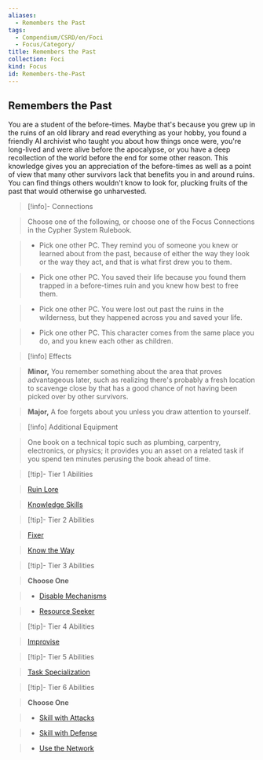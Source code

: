 ```yaml
---
aliases:
  - Remembers the Past
tags:
  - Compendium/CSRD/en/Foci
  - Focus/Category/
title: Remembers the Past
collection: Foci
kind: Focus
id: Remembers-the-Past
---
```

## Remembers the Past    
You are a student of the before-times. Maybe that's because you grew up in the ruins of an old library and read everything as your hobby, you found a friendly AI archivist who taught you about how things once were, you're long-lived and were alive before the apocalypse, or you have a deep recollection of the world before the end for some other reason. This knowledge gives you an appreciation of the before-times as well as a point of view that many other survivors lack that benefits you in and around ruins. You can find things others wouldn't know to look for, plucking fruits of the past that would otherwise go unharvested.    
  
>[!info]- Connections    
>Choose one of the following, or choose one of the Focus Connections in the Cypher System Rulebook.    
>- Pick one other PC. They remind you of someone you knew or learned about from the past, because of either the way they look or the way they act, and that is what first drew you to them.    
>- Pick one other PC. You saved their life because you found them trapped in a before-times ruin and you knew how best to free them.    
>- Pick one other PC. You were lost out past the ruins in the wilderness, but they happened across you and saved your life.    
>- Pick one other PC. This character comes from the same place you do, and you knew each other as children.    
  
>[!info] Effects    
>**Minor,** You remember something about the area that proves advantageous later, such as realizing there's probably a fresh location to scavenge close by that has a good chance of not having been picked over by other survivors.    
>**Major,** A foe forgets about you unless you draw attention to yourself.    
  
>[!info] Additional Equipment    
>One book on a technical topic such as plumbing, carpentry, electronics, or physics; it provides you an asset on a related task if you spend ten minutes perusing the book ahead of time.    
  
  
>[!tip]- Tier 1 Abilities    
> [Ruin Lore](Ruin-Lore.md)    
> [Knowledge Skills](Knowledge-Skills.md)    
  
  
>[!tip]- Tier 2 Abilities    
> [Fixer](Fixer.md)    
> [Know the Way](Know-the-Way.md)    
  
  
>[!tip]- Tier 3 Abilities    
> **Choose One**    
>- [Disable Mechanisms](Disable-Mechanisms.md)    
>- [Resource Seeker](Resource-Seeker.md)    
  
  
>[!tip]- Tier 4 Abilities    
> [Improvise](Improvise.md)    
  
  
>[!tip]- Tier 5 Abilities    
> [Task Specialization](Task-Specialization.md)    
  
  
>[!tip]- Tier 6 Abilities    
> **Choose One**    
>- [Skill with Attacks](Skill-With-Attacks.md)    
>- [Skill with Defense](Skill-With-Defense.md)    
>- [Use the Network](Use-the-Network.md)
